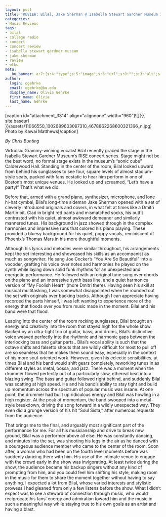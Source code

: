 ```yaml
---
layout: post
title: 'REVIEW: Bilal, Jake Sherman @ Isabella Stewart Gardner Museum 11/29'
categories:
- Music Reviews
tags:
- bilal
- college radio
- concert
- concert review
- isabella stewart gardner museum
- jake sherman
- review
- wtbu
meta:
  _bu_banner: a:7:{s:4:"type";s:5:"image";s:3:"url";s:0:"";s:3:"alt";s:0:"";s:7:"post_id";s:0:"";s:4:"html";s:0:"";s:8:"position";s:12:"contentWidth";s:7:"caption";s:0:"";}
author:
  login: ogehrke
  email: ogehrke@bu.edu
  display_name: Olivia Gehrke
  first_name: Olivia
  last_name: Gehrke
---
```

\[caption id="attachment\_3314" align="alignnone" width="960"\]![]({{ site.baseurl }}/assets/11066550_1002689603097310_4678862268600321366_n.jpg) Photo by Kawai Matthews\[/caption\]

_By Chris Bunting_

Virtuosic Grammy-winning vocalist Bilal recently graced the stage in the Isabella Stewart Gardner Museum’s RISE concert series. Stage might not be the best word, no formal stage exists in the museum’s “sonic cube” Calderwood Hall. Standing in the center of the room, Bilal looked upward from behind his sunglasses to see four, square levels of almost stadium-style seats, packed with fans ecstatic to hear him perform in one of Boston’s most unique venues. He looked up and screamed, “Let’s have a party!” That’s what we did.

Before that, armed with a grand piano, synthesizer, microphone, and lone hi-hat cymbal, Bilal’s long-time sideman Jake Sherman opened with a set of cleverly introduced originals and covers, in what felt at times like a Dmitri Martin bit. Clad in bright red pants and mismatched socks, his outfit contrasted with his quiet, almost awkward demeanor and similarly mannered tunes. His background in jazz showed through in the complex harmonies and impressive runs that colored his piano playing. These provided a bluesy background for his quiet, poppy vocals, reminiscent of Phoenix’s Thomas Mars in his more thoughtful moments.

Although his lyrics and melodies were similar throughout, his arrangements kept the set interesting and showcased his skills as an accompanist as much as songwriter. He sang Joe Cocker’s “You Are So Beautiful” into a vocoder, grafting his voice over notes and harmonies he played on the synth while laying down solid funk rhythms for an unexpected and energetic performance. He followed with an original tune sung over chords on the piano and an impressive synth bass line, and a quiet harmonica version of “My Foolish Heart” (more Dmitri there). Having seen his skill at musical multitasking, I was somewhat disappointed when he rounded out the set with originals over backing tracks. Although I can appreciate having recorded the parts himself, I was left wanting to experience more of the energy that floods over you from music made in the moment. Bilal and his band were that flood.

Leaping into the center of the room rocking sunglasses, Bilal brought an energy and creativity into the room that stayed high for the whole show. Backed by an ultra-tight trio of guitar, bass, and drums, Bilal’s distinctive voice weaved perfectly into the rhythmic and harmonic gaps between the interlocking bass and guitar parts.. Bilal’s vocal ability is such that the octave shifts and falsetto shouts that are wildly difficult for most to pull off are so seamless that he makes them sound easy, especially in the context of his more soul-oriented work. However, given his eclectic sensibilities, at times Bilal and his band would shift gears completely, reworking tunes in as different styles as metal, bossa, and jazz. There was a moment when the drummer flowed perfectly out of a particularly slow, ethereal beat into a blazing swing. The bass and guitar followed right behind, and suddenly Bilal was scatting at high speed. He and his band’s ability to stay tight and build up momentum across the spectrum of popular music was insane. At one point, the drummer had built up ridiculous energy and Bilal was howling in a high register. At the peak of momentum, the band swooped into a metal-style breakdown, driving the song forward in a wildly unexpected way. They even did a grunge version of his hit “Soul Sista,” after numerous requests from the audience.

That brings me to the final, and arguably most significant part of the performance for me. For all his musicianship and drive to break new ground, Bilal was a performer above all else. He was constantly dancing, and minutes into the set, was shooting his legs in the air as he danced with a courageous audience member who came to the center of the room. Soon after, a woman who had been on the fourth level moments before was suddenly dancing there with him. His use of the intimate venue to engage with the crowd early in the show was invigorating. At least twice during the show, the audience became his backup singers without any kind of prompting from him, and you could feel him shifting his style, making room in the music for them to share the moment together without having to say anything. I expected a lot from Bilal, whose varied interests and stylistic prowess I had gleaned from only a few listens before the show. What I didn’t expect was to see a steward of connection through music, who would reciprocate his fans’ energy and admiration toward him and the music in such a meaningful way while staying true to his own goals as an artist and having a blast.